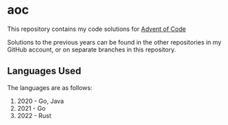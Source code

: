 # aoc

This repository contains my code solutions for [Advent of Code](https://adventofcode.com/)

Solutions to the previous years can be found in the other repositories in my GitHub account, or on separate branches in this repository.

## Languages Used

The languages are as follows:
1. 2020 - Go, Java
2. 2021 - Go
3. 2022 - Rust
